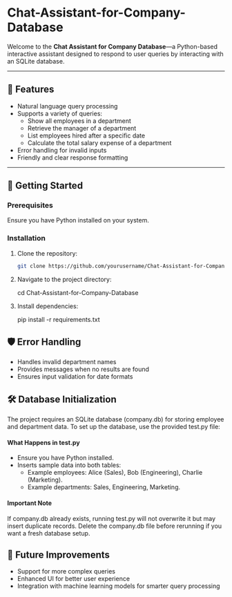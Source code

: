 # Chat-Assistant-for-Company-Database

Welcome to the **Chat Assistant for Company Database**—a Python-based interactive assistant designed to respond to user queries by interacting with an SQLite database.

---

## 🌟 Features  
- Natural language query processing  
- Supports a variety of queries:
  - Show all employees in a department  
  - Retrieve the manager of a department  
  - List employees hired after a specific date  
  - Calculate the total salary expense of a department  
- Error handling for invalid inputs  
- Friendly and clear response formatting  

---

## 🚀 Getting Started  

### Prerequisites  
Ensure you have Python installed on your system.  

### Installation  
1. Clone the repository:  
   ```bash
   git clone https://github.com/yourusername/Chat-Assistant-for-Company-Database.git
2. Navigate to the project directory:

    cd Chat-Assistant-for-Company-Database
4. Install dependencies:

    pip install -r requirements.txt

## 🛡️ Error Handling
- Handles invalid department names
- Provides messages when no results are found
- Ensures input validation for date formats

## 🛠️ Database Initialization

 The project requires an SQLite database (company.db) for storing employee and department data.
 To set up the database, use the provided test.py file:
  #### What Happens in test.py
  - Ensure you have Python installed.
  - Inserts sample data into both tables:
    - Example employees: Alice (Sales), Bob (Engineering), Charlie (Marketing).
    - Example departments: Sales, Engineering, Marketing.

   #### Important Note

If company.db already exists, running test.py will not overwrite it but may insert duplicate records. Delete the company.db file before rerunning if you want a fresh database setup.


## 🚀 Future Improvements
- Support for more complex queries
- Enhanced UI for better user experience
- Integration with machine learning models for smarter query processing





   
